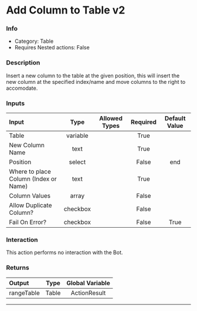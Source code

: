# Add Column to Table v2

### Info

- Category: Table
- Requires Nested actions: False


### Description
Insert a new column to the table at the given position, this will insert the new column at the specified index/name and move columns to the right to accomodate.


### Inputs

| Input | Type | Allowed Types | Required |  Default Value |
| :--- | :---: | :---: | :---: | :---: |
| Table | variable |  | True |  |
| New Column Name | text |  | True |  |
| Position | select |  | False | end |
| Where to place Column (Index or Name) | text |  | True |  |
| Column Values | array |  | False |  |
| Allow Duplicate Column? | checkbox |  | False |  |
| Fail On Error? | checkbox |  | False | True |


### Interaction
This action performs no interaction with the Bot.

### Returns

| Output | Type | Global Variable |
| :--- | :---: | :---: |
| rangeTable | Table | ActionResult |

---